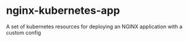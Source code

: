 # nginx-kubernetes-app
A set of kubernetes resources for deploying an NGINX application with a custom config
